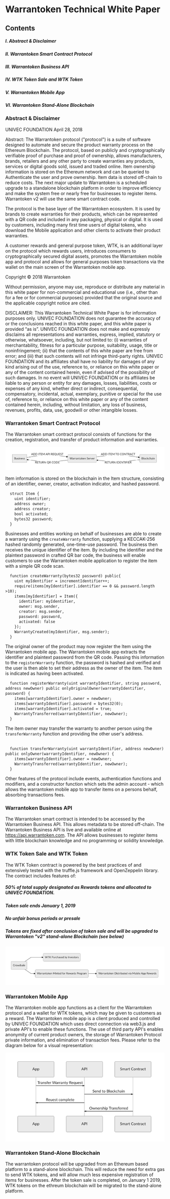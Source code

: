 # Warrantoken Technical White Paper

## Contents

##### I. Abstract & Disclaimer
##### II. Warrantoken Smart Contract Protocol
##### III. Warrantoken Business API
##### IV. WTK Token Sale and WTK Token
##### V. Warrantoken Mobile App 
##### VI. Warrantoken Stand-Alone Blockchain

### Abstract & Disclaimer

UNIVEC FOUNDATION
April 28, 2018


Abstract: The Warrantoken protocol ("protocol") is a suite of software designed to automate and secure the product warranty process on the Ethereum Blockchain. The protocol, based on publicly and cryptographically verifiable proof of purchase and proof of ownership, allows manufacturers, brands, retailers and any other party to create warranties any products, services or digital goods sold, issued and traded online. Item ownership information is stored on the Ethereum network and can be queried to Authenticate the user and prove ownership. Item data is stored off-chain to reduce costs. The next major update to Warrantoken is a scheduled upgrade to a standalone blockchain platform in order to improve efficiency and make the system free or nearly free for businesses to register items. Warrantoken v2 will use the same smart contract code.

The protocol is the base layer of the Warrantoken ecosystem. It is used by brands to create warranties for their products, which can be represented with a QR code and included in any packaging, physical or digital. It is used by customers, including many first time users of digital tokens, who download the Mobile application and other clients to activate their product warranties.

A customer rewards and general purpose token, WTK, is an additional layer on the protocol which rewards users, introduces consumers to cryptographically secured digital assets, promotes the Warrantoken mobile app and protocol and allows for general purposes token transactions via the wallet on the main screen of the Warrantoken mobile app.

Copyright © 2018 Warrantoken

Without permission, anyone may use, reproduce or distribute any material in this white paper for non-commercial and educational use (i.e., other than for a fee or for commercial purposes) provided that the original source and the applicable copyright notice are cited.

DISCLAIMER: This Warrantoken Technical White Paper is for information purposes only. UNIVEC FOUNDATION does not guarantee the accuracy of or the conclusions reached in this white paper, and this white paper is provided “as is”. UNIVEC FOUNDATION does not make and expressly disclaims all representations and warranties, express, implied, statutory or otherwise, whatsoever, including, but not limited to: (i) warranties of merchantability, fitness for a particular purpose, suitability, usage, title or noninfringement; (ii) that the contents of this white paper are free from error; and (iii) that such contents will not infringe third-party rights. UNIVEC FOUNDATION and its affiliates shall have no liability for damages of any kind arising out of the use, reference to, or reliance on this white paper or any of the content contained herein, even if advised of the possibility of such damages. In no event will UNIVEC FOUNDATION or its affiliates be liable to any person or entity for any damages, losses, liabilities, costs or expenses of any kind, whether direct or indirect, consequential, compensatory, incidental, actual, exemplary, punitive or special for the use of, reference to, or reliance on this white paper or any of the content contained herein, including, without limitation, any loss of business, revenues, profits, data, use, goodwill or other intangible losses.


### Warrantoken Smart Contract Protocol

The Warrantoken smart contract protocol consists of functions for the creation, registration, and transfer of product information and warranties. 

![WarrantokenFlowchart](./img/warrantoken-flow.png)

Item information is stored on the blockchain in the Item structure, consisting of an identifier, owner, creator, activation indicator, and hashed password.

```
  struct Item {
    uint identifier;
    address owner;
    address creator;
    bool activated;
    bytes32 password;
  }
```

Businesses and entities working on behalf of businesses are able to create a warranty using the ```createWarranty``` function, supplying a KECCAK-256 hashed randomly generated, one-time-use password. The business then receives the unique identifier of the item. By including the identifier and the plaintext password in crafted QR bar code, the business will enable customers to use the Warrantoken mobile application to register the item with a simple QR code scan.

```
  function createWarranty(bytes32 password) public{
    uint myIdentifier = incrementIdentifier++;
    require(items[myIdentifier].identifier == 0 && password.length >10);
    items[myIdentifier] = Item({
      identifier: myIdentifier,
      owner: msg.sender,
      creator: msg.sender,
      password: password,
      activated: false
    });
    WarrantyCreated(myIdentifier, msg.sender);
  }

```

The original owner of the product may now register the Item using the Warrantoken mobile app. The Warrantoken mobile app extracts the identifier and plaintext password from the QR code. Passing this information to the ```registerWarranty``` function, the password is hashed and verified and the user is then able to set their address as the owner of the item. The item is indicated as having been activated.

```
  function registerWarranty(uint warrantyIdentifier, string password, address newOwner) public onlyOriginalOwner(warrantyIdentifier, password) {
    items[warrantyIdentifier].owner = newOwner;
    items[warrantyIdentifier].password = bytes32(0);
    items[warrantyIdentifier].activated = true;
    WarrantyTransferred(warrantyIdentifier, newOwner);
  }
```

The item owner may transfer the warranty to another person using the ```transferWarranty``` function and providing the other user's address.

```

  function transferWarranty(uint warrantyIdentifier, address newOwner) public onlyOwner(warrantyIdentifier, newOwner) {
    items[warrantyIdentifier].owner = newOwner;
    WarrantyTransferred(warrantyIdentifier, newOwner);
  }
  ```
  
  Other features of the protocol include events, authentication functions and modifiers, and a constructor function which sets the admin account - which allows the warrantoken mobile app to transfer items on a persons behalf, absorbing transactions fees. 
### Warrantoken Business API

The Warrantoken smart contract is intended to be accessed by the Warrantoken Business API. This allows metadata to be stored off-chain. The Warrantoken Business API is live and available online at https://api.warrantoken.com. The API allows businesses to register items with little blockchain knowledge and no programming or solidity knowledge. 

### WTK Token Sale and WTK Token

The WTK Token contract is powered by the best practices of and extensively tested with the truffle.js framework and OpenZeppelin library. The contract includes features of:

##### 50% of total supply designated as Rewards tokens and allocated to UNIVEC FOUNDATION.
##### Token sale ends January 1, 2019
##### No unfair bonus periods or presale
##### Tokens are fixed after conclusion of token sale and will be upgraded to Warrantoken "v2" stand-alone Blockchain (see below)

![WTKFlowchart](./img/wtk-flow.png)


### Warrantoken Mobile App 

The Warrantoken mobile app functions as a client for the Warrantoken protocol and a wallet for WTK tokens, which may be given to customers as a reward. The Warrantoken mobile app is a client produced and controlled by UNIVEC FOUNDATION which uses direct connection via web3.js and private API's to enable these functions. The use of third party API's enables anonymity of current product owners, the storage of Warrantoken Protocol private information, and elimination of transaction fees. Please refer to the diagram below for a visual representation:


![AppFlowchart](./img/app-flow.png)


### Warrantoken Stand-Alone Blockchain

The warrantoken protocol will be upgraded from an Ethereum based platform to a stand-alone blockchain. This will reduce the need for extra gas to send WTK tokens, and will allow much less expensive registration of items for businesses. After the token sale is completed, on January 1 2019, WTK tokens on the ethreum blockchain will be migrated to the stand-alone platform.
